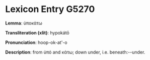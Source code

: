 # Lexicon Entry G5270

**Lemma**: ὑποκάτω

**Transliteration (xlit)**: hypokátō

**Pronunciation**: hoop-ok-at'-o

**Description**:
from ὑπό and κάτω; down under, i.e. beneath:--under.
